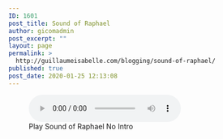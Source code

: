 ```yaml
---
ID: 1601
post_title: Sound of Raphael
author: gicomadmin
post_excerpt: ""
layout: page
permalink: >
  http://guillaumeisabelle.com/blogging/sound-of-raphael/
published: true
post_date: 2020-01-25 12:13:08
---
```

<!-- wp:more -->

<!--more-->

<!-- /wp:more -->

<!-- wp:audio {"id":1602} --><figure class="wp-block-audio"><audio controls src="http://guillaumeisabelle.com/blogging/wp-content/uploads/sites/10/2020/01/Sounds-of-Raphael-no-intro.mp3" autoplay loop preload="auto"></audio><figcaption>Play Sound of Raphael No Intro</figcaption></figure> 

<!-- /wp:audio -->